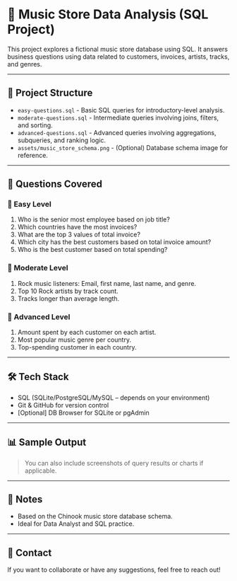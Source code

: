 
# 🎵 Music Store Data Analysis (SQL Project)

This project explores a fictional music store database using SQL. It answers business questions using data related to customers, invoices, artists, tracks, and genres.

---

## 📂 Project Structure

- `easy-questions.sql` - Basic SQL queries for introductory-level analysis.
- `moderate-questions.sql` - Intermediate queries involving joins, filters, and sorting.
- `advanced-questions.sql` - Advanced queries involving aggregations, subqueries, and ranking logic.
- `assets/music_store_schema.png` - (Optional) Database schema image for reference.

---

## 🧠 Questions Covered

### 🔹 Easy Level
1. Who is the senior most employee based on job title?
2. Which countries have the most invoices?
3. What are the top 3 values of total invoice?
4. Which city has the best customers based on total invoice amount?
5. Who is the best customer based on total spending?

### 🔸 Moderate Level
1. Rock music listeners: Email, first name, last name, and genre.
2. Top 10 Rock artists by track count.
3. Tracks longer than average length.

### 🔺 Advanced Level
1. Amount spent by each customer on each artist.
2. Most popular music genre per country.
3. Top-spending customer in each country.

---

## 🛠️ Tech Stack

- SQL (SQLite/PostgreSQL/MySQL – depends on your environment)
- Git & GitHub for version control
- [Optional] DB Browser for SQLite or pgAdmin

---

## 📊 Sample Output

> You can also include screenshots of query results or charts if applicable.

---

## 📌 Notes

- Based on the Chinook music store database schema.
- Ideal for Data Analyst and SQL practice.

---

## 📧 Contact

If you want to collaborate or have any suggestions, feel free to reach out!

